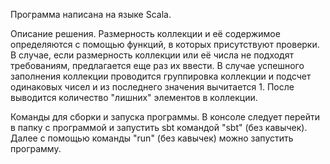 Программа написана на языке Scala.

Описание решения.
Размерность коллекции и её содержимое определяются с помощью функций, в которых присутствуют проверки. В случае, если размерность коллекции или её числа не подходят требованиям, предлагается еще раз их ввести. В случае успешного заполнения коллекции проводится группировка коллекции и подсчет одинаковых чисел и из последнего значения вычитается 1. После выводится количество "лишних" элементов в коллекции.

Команды для сборки и запуска программы.
В консоле следует перейти в папку с программой и запустить sbt командой "sbt" (без кавычек). Далее с помощью команды "run" (без кавычек) можно запустить программу.
